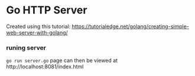 # Go HTTP Server
Created using this tutorial: https://tutorialedge.net/golang/creating-simple-web-server-with-golang/

### runing server
<code>go run server.go</code>
page can then be viewed at http://localhost:8081/index.html

